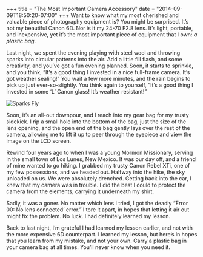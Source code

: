 +++
title = "The Most Important Camera Accessory"
date = "2014-09-09T18:50:20-07:00"
+++
Want to know what my most cherished and valuable piece of photography equipment is? You might be surprised. It’s not my beautiful Canon 6D. Nor is it my 24-70 F2.8 lens. It’s light, portable, and inexpensive, yet it’s the most important piece of equipment that I own: <em>a plastic bag</em>.

Last night, we spent the evening playing with steel wool and throwing sparks into circular patterns into the air. Add a little fill flash, and some creativity, and you’ve got a fun evening planned. Soon, it starts to sprinkle, and you think, “It’s a good thing I invested in a nice full-frame camera. It’s got weather sealing!” You wait a few more minutes, and the rain begins to pick up just ever-so-slightly. You think again to yourself, “It’s a good thing I invested in some ‘L’ Canon glass! It’s weather resistant!”

<img src="/img/post_images/sparks_fly.jpg" alt="Sparks Fly" />

Soon, it’s an all-out downpour, and I reach into my gear bag for my trusty sidekick. I rip a small hole into the bottom of the bag, just the size of the lens opening, and the open end of the bag gently lays over the rest of the camera, allowing me to lift it up to peer through the eyepiece and view the image on the LCD screen.

Rewind four years ago to when I was a young Mormon Missionary, serving in the small town of Los Lunes, New Mexico. It was our day off, and a friend of mine wanted to go hiking. I grabbed my trusty Canon Rebel XTi, one of my few possessions, and we headed out. Halfway into the hike, the sky unloaded on us. We were absolutely drenched. Getting back into the car, I knew that my camera was in trouble. I did the best I could to protect the camera from the elements, carrying it underneath my shirt.

Sadly, it was a goner. No matter which lens I tried, I got the deadly “Error 00: No lens connected’ error.” I tore it apart, in hopes that letting it air out might fix the problem. No luck. I had definitely learned my lesson.

Back to last night, I’m grateful I had learned my lesson earlier, and not with the more expensive 6D counterpart. I learned my lesson, but here’s in hopes that you learn from my mistake, and not your own. Carry a plastic bag in your camera bag at all times. You’ll never know when you need it.